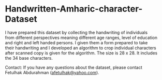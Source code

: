 # Handwritten-Amharic-character-Dataset
I have prepared this dataset by collecting the handwriting of individuals from different perspectives meaning different age ranges, level of education and right and left handed persons. I given them a form prepared to take their handwriting and I developed an algorithm to crop individual characters after scanned copy is given for the algorithm. The size is 28 x 28. It includes the 34 base characters.

Contact:
If you have any questions about the dataset, please contact Fetulhak Abdurahman (afetulhak@yahoo.com).
